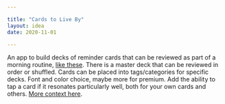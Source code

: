 ```yaml
---

title: "Cards to Live By"
layout: idea
date: 2020-11-01

---
```


An app to build decks of reminder cards that can be reviewed as part of a morning routine, [like these](/cards). There is a master deck that can be reviewed in order or shuffled. Cards can be placed into tags/categories for specific decks. Font and color choice, maybe more for premium. Add the ability to tap a card if it resonates particularly well, both for your own cards and others. [More context here](/cards-to-live-by).